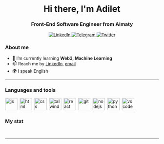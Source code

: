 <div id = 'header' align = 'center'>
    <h1>Hi there, I'm Adilet</h1>
    <h3>Front-End Software Engineer from Almaty</h3>
</div>
<div id = 'socials' align = 'center'>
    <a href = "www.linkedin.com/in/adilet-maidankhan">
      <img src = "https://img.shields.io/badge/LinkedIn-blue?style=for-the-badge&logo=linkedin&logoColor=white" alt="LinkedIn" />
    </a>
  <a href = "https://t.me/zagadochn1y">
      <img src = "https://img.shields.io/badge/Telegram-blue?style=for-the-badge&logo=telegram&logoColor=white" alt="Telegram" />
  </a>
  <a href = "https://x.com/zagadochn1y">
      <img src = "https://img.shields.io/badge/Twitter-blue?style=for-the-badge&logo=twitter&logoColor=white" alt="Twitter" />
    </a>
</div>

### About me
- 🌱 I’m currently learning **Web3, Machine Learning**
- 📫 Reach me by [LinkedIn](https://www.linkedin.com/in/adilet-maidankhan/), [email](mailto:mailybaevdilet@gmail.com)
- 🌍 I speak English

---

### Languages and tools


<img src="https://cdn.jsdelivr.net/gh/devicons/devicon@latest/icons/javascript/javascript-original.svg" title="js" width="40" height="40"/>&nbsp;
<img src="https://cdn.jsdelivr.net/gh/devicons/devicon@latest/icons/html5/html5-original.svg" title="html" width="40" height="40"/>&nbsp;
<img src="https://cdn.jsdelivr.net/gh/devicons/devicon@latest/icons/css3/css3-original.svg" title="css" width="40" height="40"/>&nbsp;
<img src="https://cdn.jsdelivr.net/gh/devicons/devicon@latest/icons/tailwindcss/tailwindcss-original.svg" title="tailwindcss" width="40" height="40"/>&nbsp;
<img src="https://cdn.jsdelivr.net/gh/devicons/devicon@latest/icons/react/react-original.svg" title="react" width="40" height="40"/>&nbsp;
<img src="https://cdn.jsdelivr.net/gh/devicons/devicon@latest/icons/git/git-original.svg" title="git" width="40" height="40"/>&nbsp;
<img src="https://cdn.jsdelivr.net/gh/devicons/devicon@latest/icons/nodejs/nodejs-original.svg" title="nodejs" width="40" height="40"/>&nbsp;
<img src="https://cdn.jsdelivr.net/gh/devicons/devicon@latest/icons/python/python-original.svg" title="python" width="40" height="40"/>&nbsp;
<img src="https://cdn.jsdelivr.net/gh/devicons/devicon@latest/icons/vscode/vscode-original.svg" title="vscode" width="40" height="40"/>&nbsp;


### My stat

<div id="stat" align="center">
    <img src="https://github-profile-summary-cards.vercel.app/api/cards/profile-details?username=zagadochn1y&theme=github_dark" alt=""/>
    <img src="https://github-profile-summary-cards.vercel.app/api/cards/most-commit-language?username=zagadochn1y&theme=github_dark" alt=""/>
     <img src="https://github-profile-summary-cards.vercel.app/api/cards/stats?username=zagadochn1y&theme=github_dark" alt=""/>
</div>

---
<!--
**zagadochn1y/zagadochn1y** is a ✨ _special_ ✨ repository because its `README.md` (this file) appears on your GitHub profile.

Here are some ideas to get you started:

- 🔭 I’m currently working on ...
- 🌱 I’m currently learning ...
- 👯 I’m looking to collaborate on ...
- 🤔 I’m looking for help with ...
- 💬 Ask me about ...
- 📫 How to reach me: ...
- 😄 Pronouns: ...
- ⚡ Fun fact: ...
-->

